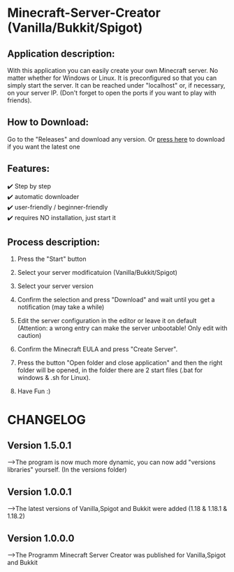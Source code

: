 ﻿<h1>Minecraft-Server-Creator (Vanilla/Bukkit/Spigot)</h1>


## Application description:

With this application you can easily create your own Minecraft server. 
No matter whether for Windows or Linux. It is preconfigured so that you can simply start the server. 
It can be reached under "localhost" or, if necessary, on your server IP. 
(Don't forget to open the ports if you want to play with friends). 


## How to Download:

Go to the "Releases" and download any version. Or [press here](https://github.com/Schecher1/Minecraft-Server-Creator/releases/download/Minecraft-Server-Creator-Ver-1.0.0.1/Program.zip) to download if you want the latest one


## Features:

✔️ Step by step								<br />
✔️ automatic downloader						<br />
✔️ user-friendly / beginner-friendly		<br />
✔️ requires NO installation, just start it	<br />


## Process description:

1. Press the "Start" button

2. Select your server modificatuion (Vanilla/Bukkit/Spigot)

3. Select your server version

4. Confirm the selection and press "Download" and wait until you get a notification (may take a while)

5. Edit the server configuration in the editor or leave it on default (Attention: a wrong entry can make the server unbootable! Only edit with caution)

6. Confirm the Minecraft EULA and press "Create Server".

7. Press the button "Open folder and close application" and then the right folder will be opened, in the folder there are 2 start files (.bat for windows & .sh for Linux).

8. Have Fun :)


<h1>CHANGELOG</h1>

## Version 1.5.0.1
-->The program is now much more dynamic, you can now add "versions libraries" yourself. (In the versions folder) <br/>

## Version 1.0.0.1
-->The latest versions of Vanilla,Spigot and Bukkit were added (1.18 & 1.18.1 & 1.18.2)<br/>

## Version 1.0.0.0
-->The Programm Minecraft Server Creator was published for Vanilla,Spigot and Bukkit<br/>
